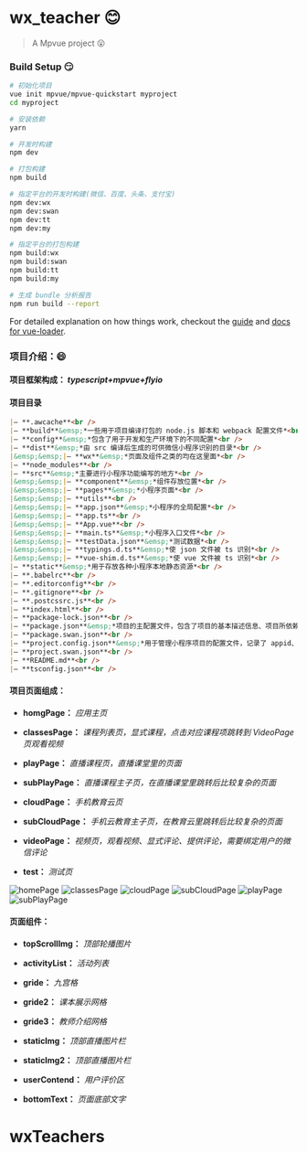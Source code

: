 # wx_teacher :blush:

> A Mpvue project :open_mouth:

### Build Setup :smirk:

``` bash
# 初始化项目
vue init mpvue/mpvue-quickstart myproject
cd myproject

# 安装依赖
yarn

# 开发时构建
npm dev

# 打包构建
npm build

# 指定平台的开发时构建(微信、百度、头条、支付宝)
npm dev:wx
npm dev:swan
npm dev:tt
npm dev:my

# 指定平台的打包构建
npm build:wx
npm build:swan
npm build:tt
npm build:my

# 生成 bundle 分析报告
npm run build --report
```

For detailed explanation on how things work, checkout the [guide](http://vuejs-templates.github.io/webpack/) and [docs for vue-loader](http://vuejs.github.io/vue-loader).

### 项目介绍：:smile:

#### 项目框架构成： *typescript+mpvue+flyio*

#### 项目目录

``` markdown
|— **.awcache**<br />
|— **build**&emsp;*一些用于项目编译打包的 node.js 脚本和 webpack 配置文件*<br />
|— **config**&emsp;*包含了用于开发和生产环境下的不同配置*<br />
|— **dist**&emsp;*由 src 编译后生成的可供微信小程序识别的目录*<br />
|&emsp;&emsp;|— **wx**&emsp;*页面及组件之类的均在这里面*<br />
|— **node_modules**<br />
|— **src**&emsp;*主要进行小程序功能编写的地方*<br />
|&emsp;&emsp;|— **component**&emsp;*组件存放位置*<br />
|&emsp;&emsp;|— **pages**&emsp;*小程序页面*<br />
|&emsp;&emsp;|— **utils**<br />
|&emsp;&emsp;|— **app.json**&emsp;*小程序的全局配置*<br />
|&emsp;&emsp;|— **app.ts**<br />
|&emsp;&emsp;|— **App.vue**<br />
|&emsp;&emsp;|— **main.ts**&emsp;*小程序入口文件*<br />
|&emsp;&emsp;|— **testData.json**&emsp;*测试数据*<br />
|&emsp;&emsp;|— **typings.d.ts**&emsp;*使 json 文件被 ts 识别*<br />
|&emsp;&emsp;|— **vue-shim.d.ts**&emsp;*使 vue 文件被 ts 识别*<br />
|— **static**&emsp;*用于存放各种小程序本地静态资源*<br />
|— **.babelrc**<br />
|— **.editorconfig**<br />
|— **.gitignore**<br />
|— **.postcssrc.js**<br />
|— **index.html**<br />
|— **package-lock.json**<br />
|— **package.json**&emsp;*项目的主配置文件，包含了项目的基本描述信息、项目所依赖的各种第三方库以及版本信息、以及可执行的脚本信息*<br />
|— **package.swan.json**<br />
|— **project.config.json**&emsp;*用于管理小程序项目的配置文件，记录了 appid、代码主目录、以及编译选项等等信息，在开发者工具中导入小程序项目时主要通过该文件读取和写入配置信息*<br />
|— **project.swan.json**<br />
|— **README.md**<br />
|— **tsconfig.json**<br />
```

#### 项目页面组成：

- **homgPage：** *应用主页*

- **classesPage：** *课程列表页，显式课程，点击对应课程项跳转到 VideoPage 页观看视频*

- **playPage：** *直播课程页，直播课堂里的页面*

- **subPlayPage：** *直播课程主子页，在直播课堂里跳转后比较复杂的页面*

- **cloudPage：** *手机教育云页*

- **subCloudPage：** *手机云教育主子页，在教育云里跳转后比较复杂的页面*

- **videoPage：** *视频页，观看视频、显式评论、提供评论，需要绑定用户的微信评论*

- **test：** *测试页*

![homePage](https://images.cnblogs.com/cnblogs_com/lemonyam/1433359/o_191120094758homePage.png)
![classesPage](https://images.cnblogs.com/cnblogs_com/lemonyam/1433359/o_191120094812classesPage.png)
![cloudPage](https://images.cnblogs.com/cnblogs_com/lemonyam/1433359/o_191120094817cloudPage.png)
![subCloudPage](https://images.cnblogs.com/cnblogs_com/lemonyam/1433359/o_191120094832subCloudPage.png)
![playPage](https://images.cnblogs.com/cnblogs_com/lemonyam/1433359/o_191120094826playPage.png)
![subPlayPage](https://images.cnblogs.com/cnblogs_com/lemonyam/1433359/o_191120094839subPlayPage.png)

#### 页面组件：

- **topScrollImg：** *顶部轮播图片*

- **activityList：** *活动列表*

- **gride：** *九宫格*

- **gride2：** *课本展示网格*

- **gride3：** *教师介绍网格*

- **staticImg：** *顶部直播图片栏*

- **staticImg2：** *顶部直播图片栏*

- **userContend：** *用户评价区*

- **bottomText：** *页面底部文字*

# wxTeachers
